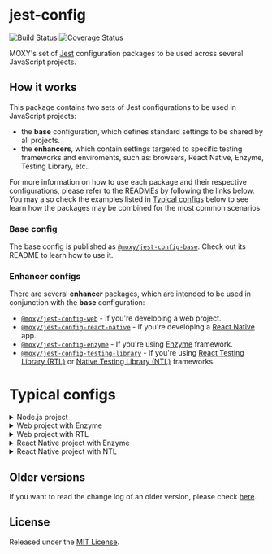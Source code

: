 # jest-config

[![Build Status][build-status-image]][build-status-url] [![Coverage Status][codecov-image]][codecov-url]

[build-status-url]:https://github.com/moxystudio/jest-config/actions
[build-status-image]:https://img.shields.io/github/workflow/status/moxystudio/jest-config/Node%20CI/master
[codecov-url]:https://codecov.io/gh/moxystudio/jest-config
[codecov-image]:https://img.shields.io/codecov/c/github/moxystudio/jest-config/master.svg

MOXY's set of [Jest](https://jestjs.io/) configuration packages to be used across several JavaScript projects.

## How it works

This package contains two sets of Jest configurations to be used in JavaScript projects:

- the **base** configuration, which defines standard settings to be shared by all projects.
- the **enhancers**, which contain settings targeted to specific testing frameworks and enviroments, such as: browsers, React Native, Enzyme, Testing Library, etc..

For more information on how to use each package and their respective configurations, please refer to the READMEs by following the links below. You may also check the examples listed in [Typical configs](#typical-configs) below to see learn how the packages may be combined for the most common scenarios.

### Base config

The base config is published as [`@moxy/jest-config-base`](packages/jest-config-base). Check out its README to learn how to use it.

### Enhancer configs

There are several **enhancer** packages, which are intended to be used in conjunction with the **base** configuration:

- [`@moxy/jest-config-web`](packages/jest-config-web) - If you're developing a web project.
- [`@moxy/jest-config-react-native`](packages/jest-config-react-native) - If you're developing a [React Native](https://reactnative.dev/) app.
- [`@moxy/jest-config-enzyme`](packages/jest-config-enzyme) - If you're using [Enzyme](https://enzymejs.github.io/enzyme/) framework.
- [`@moxy/jest-config-testing-library`](packages/jest-config-testing-library) - If you're using [React Testing Library (RTL)](https://github.com/testing-library/react-testing-library) or [Native Testing Library (NTL)](https://github.com/testing-library/native-testing-library) frameworks.

# Typical configs

<details>
  <summary>Node.js project</summary>

  ```js
  const { baseConfig } = require('@moxy/jest-config-base');
    
  module.exports = baseConfig('node');
  ```

</details>

<details>
  <summary>Web project with Enzyme</summary>

  ```js
  const { compose, baseConfig } = require('@moxy/jest-config-base');
  const withWeb = require('@moxy/jest-config-web');
  const { withEnzymeWeb } = require('@moxy/jest-config-enzyme');
    
  module.exports = compose(
    baseConfig(),
    withWeb(),
    withEnzymeWeb('enzyme-adapter-react-16'), // ⚠️ Always after .withWeb
  );
  ```

</details>

<details>
  <summary>Web project with RTL</summary>

  ```js
  const { compose, baseConfig } = require('@moxy/jest-config-base');
  const withWeb = require('@moxy/jest-config-web');
  const { withRTL } = require('@moxy/jest-config-testing-library');
    
  module.exports = compose(
    baseConfig(),
    withWeb(),
    withRTL(), // ⚠️ Always after .withWeb
  );
  ```

</details>

<details>
  <summary>React Native project with Enzyme</summary>

  ```js
  const { compose, baseConfig } = require('@moxy/jest-config-base');
  const withReactNative = require('@moxy/jest-config-react-native');
  const { withEnzymeReactNative } = require('@moxy/jest-config-enzyme');
    
  module.exports = compose(
    baseConfig(),
    withReactNative(),
    withEnzymeReactNative('enzyme-adapter-react-16'), // ⚠️ Always after .withReactNative
  );
  ```

</details>

<details>
  <summary>React Native project with NTL</summary>

  ```js
  const { compose, baseConfig } = require('@moxy/jest-config-base');
  const withReactNative = require('@moxy/jest-config-react-native');
  const { withNTL } = require('@moxy/jest-config-testing-library');
    
  module.exports = compose(
    baseConfig('node'),
    withReactNative(),
    withNTL(), // ⚠️ Always after .withReactNative
  );
  ```
    
</details>

## Older versions

If you want to read the change log of an older version, please check [here](https://github.com/moxystudio/jest-config/blob/v4.2.1/CHANGELOG.md).

## License

Released under the [MIT License](https://opensource.org/licenses/mit-license.php).
